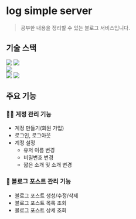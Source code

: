 # log simple server

> 공부한 내용을 정리할 수 있는 블로그 서비스입니다.

## 기술 스택

<div>
  <img src="https://img.shields.io/badge/JavaScript-F7DF1E?style=flat-square&logo=javascript&logoColor=black" />
  <img src="https://img.shields.io/badge/Node.js-339933?style=flat-square&logo=node.js&logoColor=white" />
</div>
<div>
  <img src="https://img.shields.io/badge/express-000000?style=flat-square&logo=express&logoColor=white" />
</div>
<div>
  <img src="https://img.shields.io/badge/PostgreSQL-4479A1?style=flat-square&logo=PostgreSQL&logoColor=white" />
  <img src="https://img.shields.io/badge/prisma-2D3748?style=flat-square&logo=prisma&logoColor=white" />
</div>

## 주요 기능

### 🧑‍💻 계정 관리 기능

- 계정 만들기(회원 가입)
- 로그인, 로그아웃
- 계정 설정
  - 유저 이름 변경
  - 비밀번호 변경
  - 짧은 소개 및 소개 변경

### 📄 블로그 포스트 관리 기능

- 블로그 포스트 생성/수정/삭제
- 블로그 포스트 목록 조회
- 블로그 포스트 상세 조회
